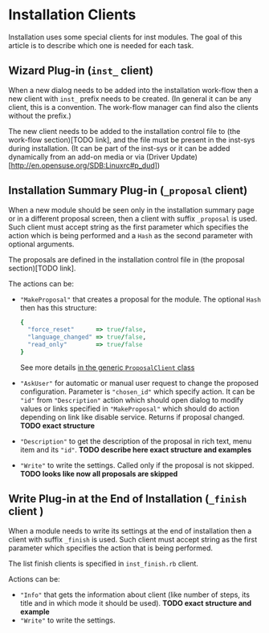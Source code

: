 Installation Clients
======================

Installation uses some special clients for inst modules. The goal of this
article is to describe which one is needed for each task.


Wizard Plug-in (`inst_` client)
-----------------------------------------

When a new dialog needs to be added into the installation work-flow then a new
client with `inst_` prefix needs to be created. (In general it can be any
client, this is a convention. The work-flow manager can find also the clients
without the prefix.)

The new client needs to be added to the installation control file to (the work-flow
section)[TODO link], and the file must be present in the inst-sys during
installation. (It can be part of the inst-sys or it can be added dynamically
from an add-on media or via (Driver Update)[http://en.opensuse.org/SDB:Linuxrc#p_dud])


Installation Summary Plug-in (`_proposal` client)
-----------------------------------------------------------

When a new module should be seen only in the installation summary page or in a
different proposal screen, then a client with suffix `_proposal` is used. Such
client must accept string as the first parameter which specifies the action
which is being performed and a `Hash` as the second parameter with optional
arguments.

The proposals are defined in the installation control file in (the proposal
section)[TODO link].

The actions can be:

- `"MakeProposal"` that creates a proposal for the module. The optional `Hash`
  then has this structure:
  ```ruby
  {
    "force_reset"      => true/false,
    "language_changed" => true/false,
    "read_only"        => true/false
  }
  ```

  See more details [in the generic `ProposalClient` class](
    https://github.com/yast/yast-yast2/blob/5762181d62762816a73fc040362c1efb5d97deed/library/general/src/lib/installation/proposal_client.rb#L100)
- `"AskUser"` for automatic or manual user request to change the proposed configuration. Parameter is
  `"chosen_id"` which specify action. It can be `"id"` from `"Description"` action
  which should open dialog to modify values or links specified in `"MakeProposal"`
  which should do action depending on link like disable service. Returns if proposal changed. **TODO exact structure**
- `"Description"` to get the description of the proposal in rich text, menu item and its `"id"`.
  **TODO describe here exact structure and examples**
- `"Write"` to write the settings. Called only if the proposal is not skipped. **TODO looks like now all proposals are skipped**


Write Plug-in at the End of Installation (`_finish` client )
--------------------------------------------

When a module needs to write its settings at the end of installation then a
client with suffix `_finish` is used. Such client must accept string as the
first parameter which specifies the action that is being performed.

The list finish clients is specified in `inst_finish.rb` client.

Actions can be:

- `"Info"` that gets the information about client (like number of steps, its title
  and in which mode it should be used). **TODO exact structure and example**
- `"Write"` to write the settings.
